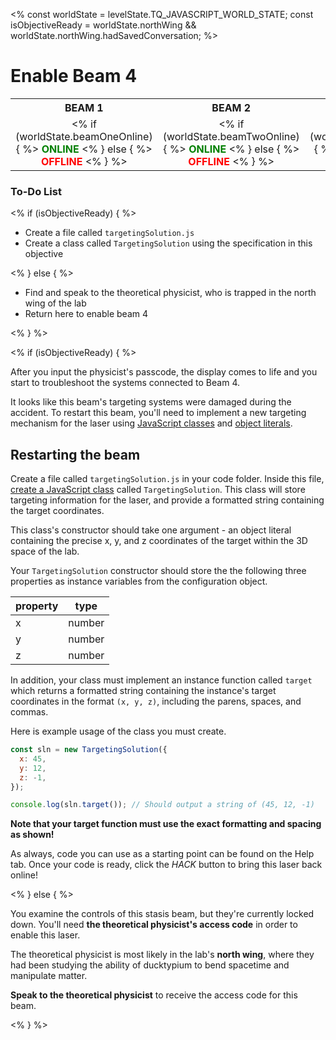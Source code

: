 <%
const worldState = levelState.TQ_JAVASCRIPT_WORLD_STATE;
const isObjectiveReady = worldState.northWing &&
worldState.northWing.hadSavedConversation;
%>

# Enable Beam 4

<style>
table.lasers {
  margin-top: 10px;
}
table.lasers th, table.lasers td {
  text-align: center !important;
}
table.lasers td span {
  font-weight: bold;
}
table.lasers td span.on {
  color: green;
}
table.lasers td span.off {
  color: red;
}
</style>

<table class="lasers">
  <tr>
    <th>BEAM 1</th>
    <th>BEAM 2</th>
    <th>BEAM 3</th>
    <th>BEAM 4</th>
  </tr>
  <tr>
    <td>
      <% if (worldState.beamOneOnline) { %>
        <span class="on">ONLINE</span>
      <% } else { %>
        <span class="off">OFFLINE</span>
      <% } %>
    </td>
    <td>
      <% if (worldState.beamTwoOnline) { %>
        <span class="on">ONLINE</span>
      <% } else { %>
        <span class="off">OFFLINE</span>
      <% } %>
    </td>
    <td>
      <% if (worldState.beamThreeOnline) { %>
        <span class="on">ONLINE</span>
      <% } else { %>
        <span class="off">OFFLINE</span>
      <% } %>
    </td>
    <td>
      <% if (worldState.beamFourOnline) { %>
        <span class="on">ONLINE</span>
      <% } else { %>
        <span class="off">OFFLINE</span>
      <% } %>
    </td>
  </tr>
</table>

<div class="aside">
<h3>To-Do List</h3>
<% 
if (isObjectiveReady) {
%>
<ul>
  <li>Create a file called <code>targetingSolution.js</code></li>
  <li>Create a class called <code>TargetingSolution</code> using the specification in this objective</li>
</ul>
<% } else { %>
<ul>
  <li>Find and speak to the theoretical physicist, who is trapped in the north wing of the lab</li>
  <li>Return here to enable beam 4</li>
</ul>
<% } %>
</div>

<% if (isObjectiveReady) { %>

After you input the physicist's passcode, the display comes to life and you start to troubleshoot the systems connected to Beam 4.

It looks like this beam's targeting systems were damaged during the accident. To restart this beam, you'll need to implement a new targeting mechanism for the laser using [JavaScript classes](https://javascript.info/class) and [object literals](https://javascript.info/object#literals-and-properties).

## Restarting the beam

Create a file called `targetingSolution.js` in your code folder. Inside this file, [create a JavaScript class](https://javascript.info/class) called `TargetingSolution`. This class will store targeting information for the laser, and provide a formatted string containing the target coordinates.

This class's constructor should take one argument - an object literal containing the precise x, y, and z coordinates of the target within the 3D space of the lab.

Your `TargetingSolution` constructor should store the the following three properties as instance variables from the configuration object.

| property | type   |
| -------- | ------ |
| x        | number |
| y        | number |
| z        | number |

In addition, your class must implement an instance function called `target` which returns a formatted string containing the instance's target coordinates in the format `(x, y, z)`, including the parens, spaces, and commas.

Here is example usage of the class you must create.

```js
const sln = new TargetingSolution({
  x: 45,
  y: 12,
  z: -1,
});

console.log(sln.target()); // Should output a string of (45, 12, -1)
```

**Note that your target function must use the exact formatting and spacing as shown!**

As always, code you can use as a starting point can be found on the Help tab. Once your code is ready, click the _HACK_ button to bring this laser back online!

<% } else { %>

You examine the controls of this stasis beam, but they're currently locked down. You'll need **the theoretical physicist's access code** in order to enable this laser.

The theoretical physicist is most likely in the lab's **north wing**, where they had been studying the ability of ducktypium to bend spacetime and manipulate matter.

**Speak to the theoretical physicist** to receive the access code for this beam.

<% } %>
